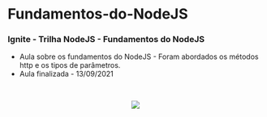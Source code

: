 # Fundamentos-do-NodeJS


### <p align="left">Ignite - Trilha NodeJS - Fundamentos do NodeJS</p>
* Aula sobre os fundamentos do NodeJS - Foram abordados os métodos http e os tipos de parâmetros.
* Aula finalizada - 13/09/2021

<br/>
<p align="center">
  <img src="https://user-images.githubusercontent.com/78274293/133178878-88d4fc65-0b1c-405a-986c-b6f11ae44212.png" />
</p>

